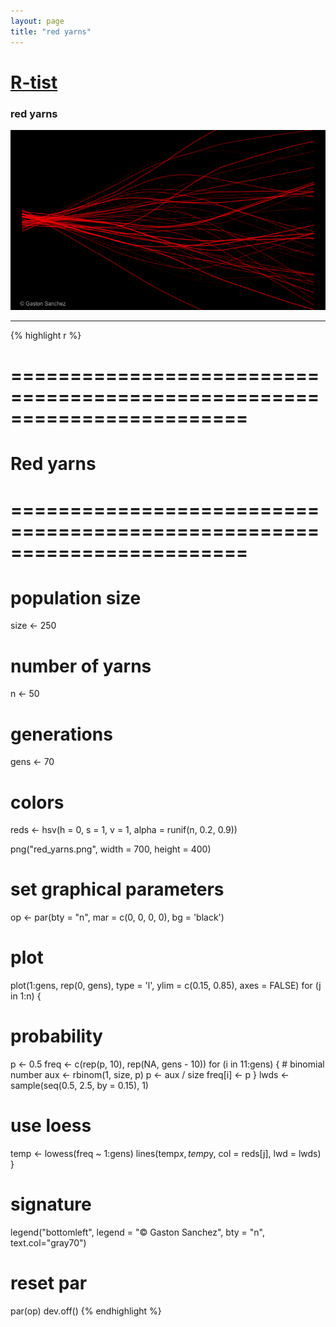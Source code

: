 ```yaml
---
layout: page
title: "red yarns"
---
```


# [R-tist](/Rtist) 

### red yarns 

![](/images/red_yarns.png) 

-----

{% highlight r %} 
# ======================================================================== 
# Red yarns 
# ======================================================================== 
# population size 
size <- 250 
# number of yarns 
n <- 50 
# generations 
gens <- 70 
# colors 
reds <- hsv(h = 0, s = 1, v = 1, alpha = runif(n, 0.2, 0.9)) 
 
 
png("red_yarns.png", width = 700, height = 400) 
# set graphical parameters 
op <- par(bty = "n", mar = c(0, 0, 0, 0), bg = 'black') 
# plot 
plot(1:gens, rep(0, gens), type = 'l', ylim = c(0.15, 0.85), axes = FALSE) 
for (j in 1:n) 
{ 
  # probability 
  p <- 0.5 
  freq <- c(rep(p, 10), rep(NA, gens - 10)) 
  for (i in 11:gens) 
  { 
    # binomial number 
    aux <- rbinom(1, size, p) 
    p <- aux / size 
    freq[i] <- p 
  } 
  lwds <- sample(seq(0.5, 2.5, by = 0.15), 1) 
  # use loess 
  temp <- lowess(freq ~ 1:gens) 
  lines(temp$x, temp$y, col = reds[j], lwd = lwds) 
} 
# signature 
legend("bottomleft", legend = "© Gaston Sanchez", bty = "n",  
       text.col="gray70") 
# reset par 
par(op) 
dev.off() 
{% endhighlight %} 
